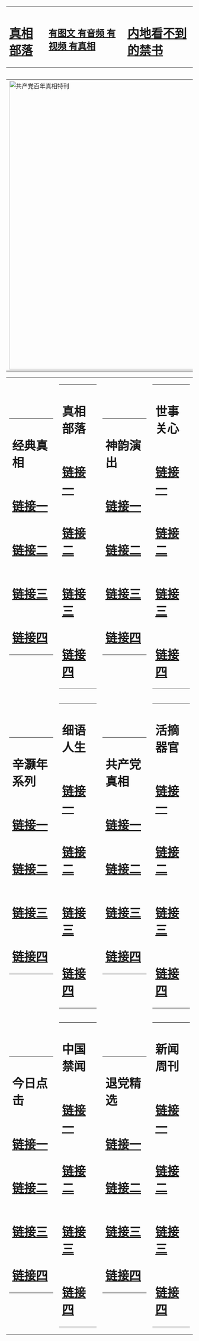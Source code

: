 <table><tr><td><H1><a href="http://t.cn/RXElaq8">真相部落</a></H1></td><td><H2><a href="http://t.cn/RXHdIt5">有图文 有音频 有视频 有真相</a></H2><td><H1><a href="http://t.cn/RazRJnL"> 内地看不到的禁书</a></H1></td></table><table><table><tr><td><a href="http://t.cn/RXHdMD4"><img src="http://0738.d38.aedifice.net/zx/bngcd/gcdbnzx.jpg" width="780"  border="0" alt="共产党百年真相特刊"></a></td></tr></table><table><tr><td><table><tr><td ><h1>经典真相</h1></td></tr><tr><td><h1>  <a href="http://t.cn/RXHdiER" target=_blank>链接一</a>  </h1></td></tr><tr><td><h1>  <a href="http://t.cn/RXHgz4z" target=_blank>链接二</a>  </h1></td></tr><tr><td><h1>  <a href="http://po.st/CqMKhe" target=_blank>链接三</a>  </h1></td></tr><tr><td><h1>  <a href="http://po.st/31hXOc" target=_blank>链接四</a>  </h1></td></tr></table></td><td><table><tr><td ><h1>真相部落</h1></td></tr><tr><td><h1>  <a href="http://t.cn/RXHd6w3" target=_blank>链接一</a>  </h1></td></tr><tr><td><h1>  <a href="http://t.cn/RXEWMaT" target=_blank>链接二</a>  </h1></td></tr><tr><td><h1>  <a href="http://po.st/H5mQhN" target=_blank>链接三</a>  </h1></td></tr><tr><td><h1>  <a href="http://po.st/UuC0yI" target=_blank>链接四</a>  </h1></td></tr></table></td><td><table><tr><td ><h1>神韵演出</h1></td></tr><tr><td><h1>  <a href="http://t.cn/RXHd0H6" target=_blank>链接一</a>  </h1></td></tr><tr><td><h1>  <a href="http://t.cn/RXHds8K" target=_blank>链接二</a>  </h1></td></tr><tr><td><h1>  <a href="http://po.st/B81h6K" target=_blank>链接三</a>  </h1></td></tr><tr><td><h1>  <a href="http://po.st/GLcbrW" target=_blank>链接四</a>  </h1></td></tr></table></td><td><table><tr><td ><h1>世事关心</h1></td></tr><tr><td><h1>  <a href="http://t.cn/RXHgv4H" target=_blank>链接一</a>  </h1></td></tr><tr><td><h1>  <a href="http://t.cn/RXEWkZ5" target=_blank>链接二</a>  </h1></td></tr><tr><td><h1>  <a href="http://po.st/rQuqM8" target=_blank>链接三</a>  </h1></td></tr><tr><td><h1>  <a href="http://po.st/v6rYDr" target=_blank>链接四</a>  </h1></td></tr></table></td></tr><tr><td><table><tr><td ><h1>辛灏年系列</h1></td></tr><tr><td><h1>  <a href="http://t.cn/RXHdExB" target=_blank>链接一</a>  </h1></td></tr><tr><td><h1>  <a href="http://t.cn/RXHdEcM" target=_blank>链接二</a>  </h1></td></tr><tr><td><h1>  <a href="http://po.st/lyfDDL" target=_blank>链接三</a>  </h1></td></tr><tr><td><h1>  <a href="http://po.st/rU3tPB" target=_blank>链接四</a>  </h1></td></tr></table></td><td><table><tr><td ><h1>细语人生</h1></td></tr><tr><td><h1>  <a href="http://t.cn/RXHgZdr" target=_blank>链接一</a>  </h1></td></tr><tr><td><h1>  <a href="http://t.cn/RXHdMWv" target=_blank>链接二</a>  </h1></td></tr><tr><td><h1>  <a href="http://po.st/gKnweM" target=_blank>链接三</a>  </h1></td></tr><tr><td><h1>  <a href="http://po.st/8qtm72" target=_blank>链接四</a>  </h1></td></tr></table></td><td><table><tr><td ><h1>共产党真相</h1></td></tr><tr><td><h1>  <a href="http://t.cn/RXHdMD4" target=_blank>链接一</a>  </h1></td></tr><tr><td><h1>  <a href="http://t.cn/RXHdXFL" target=_blank>链接二</a>  </h1></td></tr><tr><td><h1>  <a href="http://po.st/3mfdOh" target=_blank>链接三</a>  </h1></td></tr><tr><td><h1>  <a href="http://t.cn/RazR2XV" target=_blank>链接四</a>  </h1></td></tr></table></td><td><table><tr><td ><h1>活摘器官</h1></td></tr><tr><td><h1>  <a href="http://t.cn/RXHdx6i" target=_blank>链接一</a>  </h1></td></tr><tr><td><h1>  <a href="http://t.cn/RXHdn8C" target=_blank>链接二</a>  </h1></td></tr><tr><td><h1>  <a href="http://po.st/MH2ryZ" target=_blank>链接三</a>  </h1></td></tr><tr><td><h1>  <a href="http://t.cn/RXHdaJ6" target=_blank>链接四</a>  </h1></td></tr></table></td></tr><tr><td><table><tr><td ><h1>今日点击</h1></td></tr><tr><td><h1>  <a href="http://t.cn/RXEWahD" target=_blank>链接一</a>  </h1></td></tr><tr><td><h1>  <a href="http://t.cn/RXHgwFQ" target=_blank>链接二</a>  </h1></td></tr><tr><td><h1>  <a href="http://po.st/BfFczP" target=_blank>链接三</a>  </h1></td></tr><tr><td><h1>  <a href="http://t.cn/RazRhIH" target=_blank>链接四</a>  </h1></td></tr></table></td><td><table><tr><td ><h1>中国禁闻</h1></td></tr><tr><td><h1>  <a href="http://t.cn/RazRw76" target=_blank>链接一</a>  </h1></td></tr><tr><td><h1>  <a href="http://t.cn/RXHgAGg" target=_blank>链接二</a>  </h1></td></tr><tr><td><h1>  <a href="http://po.st/Zwu5Or" target=_blank>链接三</a>  </h1></td></tr><tr><td><h1>  <a href="http://t.cn/RazRw76" target=_blank>链接四</a>  </h1></td></tr></table></td><td><table><tr><td ><h1>退党精选</h1></td></tr><tr><td><h1>  <a href="http://t.cn/RXHdJ9X" target=_blank>链接一</a>  </h1></td></tr><tr><td><h1>  <a href="http://t.cn/RXHdmDb" target=_blank>链接二</a>  </h1></td></tr><tr><td><h1>  <a href="http://po.st/Mg4V96" target=_blank>链接三</a>  </h1></td></tr><tr><td><h1>  <a href="http://po.st/ReHSRS" target=_blank>链接四</a>  </h1></td></tr></table></td><td><table><tr><td ><h1>新闻周刊</h1></td></tr><tr><td><h1>  <a href="http://t.cn/RXHddpT" target=_blank>链接一</a>  </h1></td></tr><tr><td><h1>  <a href="http://t.cn/RXHduft" target=_blank>链接二</a>  </h1></td></tr><tr><td><h1>  <a href="http://po.st/stdXr1" target=_blank>链接三</a>  </h1></td></tr><tr><td><h1>  <a href="http://po.st/ka7KV6" target=_blank>链接四</a>  </h1></td></tr></table></td></tr></table>
